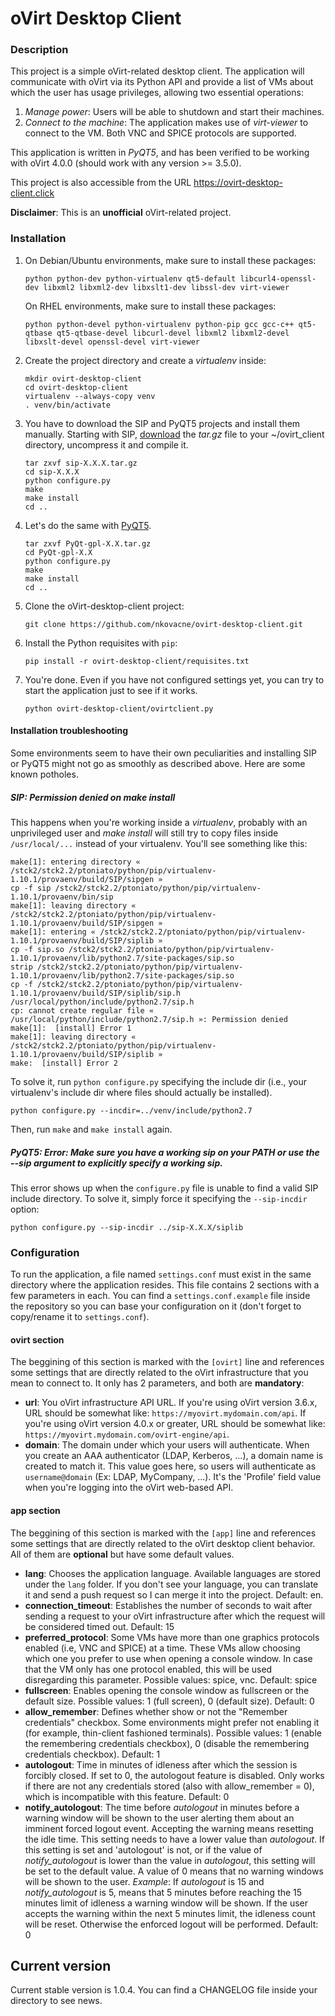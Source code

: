 # oVirt Desktop Client

### Description

This project is a simple oVirt-related desktop client. The application will communicate with oVirt via its Python API and provide a list of VMs about which the user has usage privileges, allowing two essential operations:

 1. _Manage power_: Users will be able to shutdown and start their machines.
 2. _Connect to the machine_: The application makes use of _virt-viewer_ to connect to the VM. Both VNC and SPICE protocols are supported.

This application is written in *PyQT5*, and has been verified to be working with oVirt 4.0.0 (should work with any version >= 3.5.0).

This project is also accessible from the URL https://ovirt-desktop-client.click

**Disclaimer**: This is an **unofficial** oVirt-related project. 

### Installation

1. On Debian/Ubuntu environments, make sure to install these packages: 
   ```
   python python-dev python-virtualenv qt5-default libcurl4-openssl-dev libxml2 libxml2-dev libxslt1-dev libssl-dev virt-viewer
   ```

   On RHEL environments, make sure to install these packages:
   ```
   python python-devel python-virtualenv python-pip gcc gcc-c++ qt5-qtbase qt5-qtbase-devel libcurl-devel libxml2 libxml2-devel libxslt-devel openssl-devel virt-viewer
   ```

2. Create the project directory and create a *virtualenv* inside:
   ```
   mkdir ovirt-desktop-client
   cd ovirt-desktop-client
   virtualenv --always-copy venv
   . venv/bin/activate
   ```

3. You have to download the SIP and PyQT5 projects and install them manually. Starting with SIP, [download](https://sourceforge.net/projects/pyqt/files/sip/) the *tar.gz* file to your ~/ovirt_client directory, uncompress it and compile it.
   ```
   tar zxvf sip-X.X.X.tar.gz
   cd sip-X.X.X
   python configure.py
   make
   make install
   cd ..
   ```

4. Let's do the same with [PyQT5](https://www.riverbankcomputing.com/software/pyqt/download5).
   ```
   tar zxvf PyQt-gpl-X.X.tar.gz
   cd PyQt-gpl-X.X
   python configure.py
   make
   make install
   cd ..
   ```

5. Clone the oVirt-desktop-client project:
   ```
   git clone https://github.com/nkovacne/ovirt-desktop-client.git
   ```

6. Install the Python requisites with `pip`:
   ```
   pip install -r ovirt-desktop-client/requisites.txt
   ```

7. You're done. Even if you have not configured settings yet, you can try to start the application just to see if it works.
   ```
   python ovirt-desktop-client/ovirtclient.py
   ```
#### Installation troubleshooting

Some environments seem to have their own peculiarities and installing SIP or PyQT5 might not go as smoothly as described above. Here are some known potholes.

##### SIP: Permission denied on make install

This happens when you're working inside a *virtualenv*, probably with an unprivileged user and *make install* will still try to copy files inside `/usr/local/...` instead of your virtualenv. You'll see something like this:

```
make[1]: entering directory « /stck2/stck2.2/ptoniato/python/pip/virtualenv-1.10.1/provaenv/build/SIP/sipgen »
cp -f sip /stck2/stck2.2/ptoniato/python/pip/virtualenv-1.10.1/provaenv/bin/sip
make[1]: leaving directory « /stck2/stck2.2/ptoniato/python/pip/virtualenv-1.10.1/provaenv/build/SIP/sipgen »
make[1]: entering « /stck2/stck2.2/ptoniato/python/pip/virtualenv-1.10.1/provaenv/build/SIP/siplib »
cp -f sip.so /stck2/stck2.2/ptoniato/python/pip/virtualenv-1.10.1/provaenv/lib/python2.7/site-packages/sip.so
strip /stck2/stck2.2/ptoniato/python/pip/virtualenv-1.10.1/provaenv/lib/python2.7/site-packages/sip.so
cp -f /stck2/stck2.2/ptoniato/python/pip/virtualenv-1.10.1/provaenv/build/SIP/siplib/sip.h /usr/local/python/include/python2.7/sip.h
cp: cannot create regular file « /usr/local/python/include/python2.7/sip.h »: Permission denied
make[1]:  [install] Error 1
make[1]: leaving directory « /stck2/stck2.2/ptoniato/python/pip/virtualenv-1.10.1/provaenv/build/SIP/siplib »
make:  [install] Error 2
```

To solve it, run `python configure.py` specifying the include dir (i.e., your virtualenv's include dir where files should actually be installed).

   ```
   python configure.py --incdir=../venv/include/python2.7
   ```

Then, run `make` and `make install` again.

##### PyQT5: Error: Make sure you have a working sip on your PATH or use the --sip argument to explicitly specify a working sip.

This error shows up when the `configure.py` file is unable to find a valid SIP include directory. To solve it, simply force it specifying the `--sip-incdir` option:

   ```
   python configure.py --sip-incdir ../sip-X.X.X/siplib
   ```

### Configuration

To run the application, a file named `settings.conf` must exist in the same directory where the application resides. This file contains 2 sections with a few parameters in each. You can find a `settings.conf.example` file inside the repository so you can base your configuration on it (don't forget to copy/rename it to `settings.conf`).

#### ovirt section

The beggining of this section is marked with the `[ovirt]` line and references some settings that are directly related to the oVirt infrastructure that you mean to connect to. It only has 2 parameters, and both are **mandatory**:

 * **url**: You oVirt infrastructure API URL. If you're using oVirt version 3.6.x, URL should be somewhat like: `https://myovirt.mydomain.com/api`. If you're using oVirt version 4.0.x or greater, URL should be somewhat like: `https://myovirt.mydomain.com/ovirt-engine/api`.
 * **domain**: The domain under which your users will authenticate. When you create an AAA authenticator (LDAP, Kerberos, ...), a domain name is created to match it. This value goes here, so users will authenticate as `username@domain` (Ex: LDAP, MyCompany, ...). It's the 'Profile' field value when you're logging into the oVirt web-based API.
 
#### app section

The beggining of this section is marked with the `[app]` line and references some settings that are directly related to the oVirt desktop client behavior. All of them are **optional** but have some default values.

* **lang**: Chooses the application language. Available languages are stored under the `lang` folder. If you don't see your language, you can translate it and send a push request so I can merge it into the project. Default: en.
* **connection_timeout**: Establishes the number of seconds to wait after sending a request to your oVirt infrastructure after which the request will be considered timed out. Default: 15
* **preferred_protocol**: Some VMs have more than one graphics protocols enabled (i.e, VNC and SPICE) at a time. These VMs allow choosing which one you prefer to use when opening a console window. In case that the VM only has one protocol enabled, this will be used disregarding this parameter. Possible values: spice, vnc. Default: spice
* **fullscreen**: Enables opening the console window as fullscreen or the default size. Possible values: 1 (full screen), 0 (default size). Default: 0
* **allow_remember**: Defines whether show or not the "Remember credentials" checkbox. Some environments might prefer not enabling it (for example, thin-client fashioned terminals). Possible values: 1 (enable the remembering credentials checkbox), 0 (disable the remembering credentials checkbox). Default: 1
* **autologout**: Time in minutes of idleness after which the session is forcibly closed. If set to 0, the autologout feature is disabled. Only works if there are not any credentials stored (also with allow_remember = 0), which is incompatible with this feature. Default: 0
* **notify_autologout**: The time before *autologout* in minutes before a warning window will be shown to the user alerting them about an imminent forced logout event. Accepting the warning means resetting the idle time. This setting needs to have a lower value than *autologout*. If this setting is set and 'autologout' is not, or if the value of *notify_autologout* is lower than the value in *autologout*, this setting will be set to the default value. A value of 0 means that no warning windows will be shown to the user. _Example_: If *autologout* is 15 and *notify_autologout* is 5, means that 5 minutes before reaching the 15 minutes limit of idleness a warning window will be shown. If the user accepts the warning within the next 5 minutes limit, the idleness count will be reset. Otherwise the enforced logout will be performed. Default: 0

## Current version

Current stable version is 1.0.4. You can find a CHANGELOG file inside your directory to see news.
